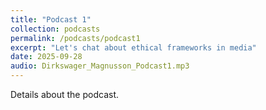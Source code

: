 ```yaml
---
title: "Podcast 1"
collection: podcasts
permalink: /podcasts/podcast1
excerpt: "Let's chat about ethical frameworks in media"
date: 2025-09-28
audio: Dirkswager_Magnusson_Podcast1.mp3
---
```

Details about the podcast.
